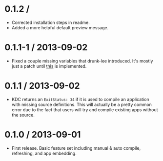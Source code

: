 # 0.1.2 / 

- Corrected installation steps in readme.
- Added a more helpful default preview message.

# 0.1.1-1 / 2013-09-02

- Fixed a couple missing variables that drunk-lee introduced. It's mostly
  just a patch until [this](/leeolayvar/appaid.kdapp/issues/2) is implemented.

# 0.1.1 / 2013-09-02

- KDC returns an `ExitStatus: 34` if it is used to compile an application with
  missing source definitions. This will actually be a pretty common error due
  to the fact that users will try and compile existing apps without the source.

# 0.1.0 / 2013-09-01

- First release. Basic feature set including manual & auto compile, refreshing,
  and app embedding.
